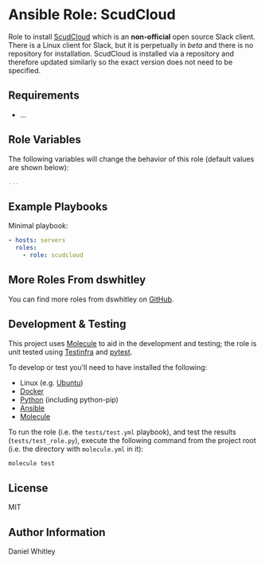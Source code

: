 Ansible Role: ScudCloud
================================

Role to install [ScudCloud](https://github.com/raelgc/scudcloud) which is an
**non-official** open source Slack client.  There is a Linux client for Slack,
but it is perpetually in *beta* and there is no repository for installation.
ScudCloud is installed via a repository and therefore updated similarly so the 
exact version does not need to be specified.

Requirements
------------

* ...

Role Variables
--------------

The following variables will change the behavior of this role (default values
are shown below):

```yaml
...
```


Example Playbooks
-----------------

Minimal playbook:

```yaml
- hosts: servers
  roles:
    - role: scudcloud
```

More Roles From dswhitley
-------------------------

You can find more roles from dswhitley on
[GitHub](https://github.com/dswhitley/ansible-roles).

Development & Testing
---------------------

This project uses [Molecule](http://molecule.readthedocs.io/) to aid in the
development and testing; the role is unit tested using
[Testinfra](http://testinfra.readthedocs.io/) and
[pytest](http://docs.pytest.org/).

To develop or test you'll need to have installed the following:

* Linux (e.g. [Ubuntu](http://www.ubuntu.com/))
* [Docker](https://www.docker.com/)
* [Python](https://www.python.org/) (including python-pip)
* [Ansible](https://www.ansible.com/)
* [Molecule](http://molecule.readthedocs.io/)

To run the role (i.e. the `tests/test.yml` playbook), and test the results
(`tests/test_role.py`), execute the following command from the project root
(i.e. the directory with `molecule.yml` in it):

```bash
molecule test
```

License
-------

MIT

Author Information
------------------

Daniel Whitley